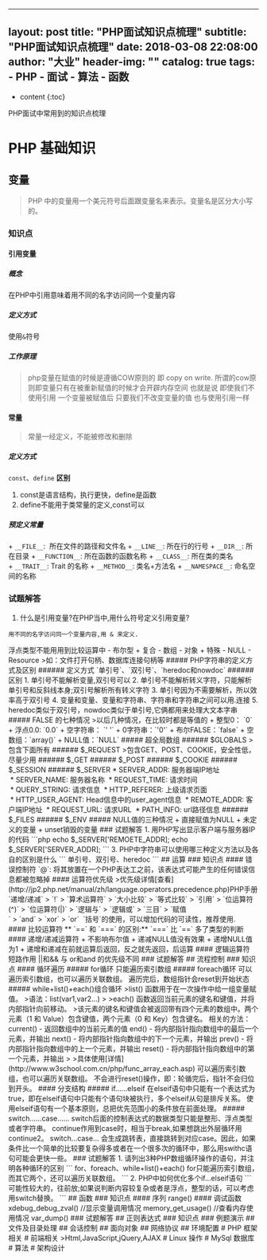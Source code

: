 
---
layout:     post
title:      "PHP面试知识点梳理"
subtitle:   "PHP面试知识点梳理"
date:       2018-03-08 22:08:00
author:     "大业"
header-img: ""
catalog: true
tags:
    - PHP
    - 面试
    - 算法
    - 函数
---

* content
{:toc}

PHP面试中常用到的知识点梳理






# PHP 基础知识
## 变量
>PHP 中的变量用一个美元符号后面跟变量名来表示。变量名是区分大小写的。

### 知识点
#### 引用变量
##### 概念
在PHP中引用意味着用不同的名字访问同一个变量内容
##### 定义方式
使用`&`符号
##### 工作原理
>php变量在赋值的时候是遵循COW原则的 即 copy on write.
所谓的cow原则即变量只有在被重新赋值的时候才会开辟内存空间 
也就是说 即使我们不使用引用 一个变量被赋值后 只要我们不改变变量的值 也与使用引用一样

#### 常量
>常量一经定义，不能被修改和删除

##### 定义方式
`const`、`define`
**区别**
1. const是语言结构，执行更快，define是函数
2. define不能用于类常量的定义,const可以

##### 预定义常量
+ `__FILE__`:  所在文件的路径和文件名
+ `__LINE__`: 所在行的行号
+ `__DIR__`: 所在目录
+ `__FUNCTION__`: 所在函数的函数名称
+ `__CLASS__`: 所在类的类名
+ `__TRAIT__`: Trait 的名称
+ `__METHOD__`: 类名+方法名
+ `__NAMESPACE__`: 命名空间的名称

### 试题解答
1. 什么是引用变量?在PHP当中,用什么符号定义引用变量?
```
用不同的名字访问同一个变量内容,用 & 来定义.
```

<?php

2. `__FILE__` 表示什么意思？
```
  表示所在文件的路径和文件名
```

   
  
## 数据类型
### 知识点
#### 三大数据类型
+ 标量
 - 字符型
 - 整型
 - 浮点型 
 >浮点类型不能用用到比较运算中
 - 布尔型 
+ 复合
 - 数组
 - 对象
+ 特殊
 - NULL
 - Resource
 >如：文件打开句柄、数据库连接句柄等

##### PHP字符串的定义方式及区别
###### 定义方式
`单引号`、`双引号`、`heredoc和nowdoc`
###### 区别
1. 单引号不能解析变量,双引号可以
2. 单引号不能解析转义字符，只能解析单引号和反斜线本身;双引号解析所有转义字符
3. 单引号因为不需要解析，所以效率高于双引号
4. 变量和变量、变量和字符串、字符串和字符串之间可以用.连接
5. heredoc类似于双引号，nowdoc类似于单引号,它俩都用来处理大文本字串

##### FALSE 的七种情况
>以后几种情况，在比较时都是等值的

 + 整型0： `0`
 + 浮点0.0: `0.0`
 + 空字符串： `' '`
 + 0字符串：`'0'`
 + 布尔FALSE：`false`
 + 空数组：`array()`
 + NULL值：`NULL`
 
##### 超全局数组
###### $GLOBALS
>包含下面所有 

###### $_REQUEST
>包含GET、POST、COOKIE，安全性低，尽量少用

###### $_GET
###### $_POST
###### $_COOKIE
###### $_SESSION
###### $_SERVER
 * SERVER_ADDR: 服务器端IP地址
 * SERVER_NAME: 服务器名称
 * REQUEST_TIME: 请求时间
 * QUERY_STRING: 请求信息
 * HTTP_REFERER: 上级请求页面
 * HTTP_USER_AGENT: Head信息中的user_agent信息
 * REMOTE_ADDR: 客户端IP地址
 * REQUEST_URL: 请求URL
 * PATH_INFO: url路径信息
 
###### $_FILES
###### $_ENV

##### NULL值的三种情况
+ 直接赋值为NULL
+ 未定义的变量
+ unset销毁的变量



### 试题解答
1. 用PHP写出显示客户端与服务器IP的代码
```php
echo $_SERVER['REMOETE_ADDR];
echo $_SERVER['SERVER_ADDR];
```

3. PHP中字符串可以使用哪三种定义方法以及各自的区别是什么
```
单引号、双引号、heredoc
```

## 运算 
### 知识点
#### 错误控制符
`@`: 将其放置在一个PHP表达工之前，该表达式可能产生的任何错误信息都被忽略掉

#### 运算符优先级
>优先级详情[查看](http://jp2.php.net/manual/zh/language.operators.precedence.php)PHP手册

`递增/递减` > `!` > `算术运算符` > `大小比较` > `等式比较` > `引用` > `位运算符(^)` > `位运算符(|)` > `逻辑与` > `逻辑或` > `三目` > `赋值` > `and` > `xor` > `or` 

`括号`的使用，可以增加代码的可读性，推荐使用.

#### 比较运算符
** `==` 和 `===` 的区别:**
`===` 比 `==` 多了类型的判断


#### 递增/递减运算符
+ 不影响布尔值
+ 递减NULL值没有效果
+ 递增NULL值为1
+ 递增和递减在前就运算后返回，反之就先返回，后运算

#### 逻辑运算符
短路作用
||和&& 与 or和and 的优先级不同

### 试题解答


## 流程控制
### 知识点
#### 循环遍历
##### for循环
只能遍历索引数组
##### foreach循环
可以遍历索引数组，也可以遍历关联数组。
遍历完后，数组指针会reset到开始状态
##### while+list()+each()组合循环
>list() 函数用于在一次操作中给一组变量赋值。
>语法：list(var1,var2...)
>
>each() 函数返回当前元素的键名和键值，并将内部指针向前移动。
>该元素的键名和键值会被返回带有四个元素的数组中。两个元素（1 和 Value）包含键值，两个元素（0 和 Key）包含键名。
相关的方法：
current() - 返回数组中的当前元素的值
end() - 将内部指针指向数组中的最后一个元素，并输出
next() - 将内部指针指向数组中的下一个元素，并输出
prev() - 将内部指针指向数组中的上一个元素，并输出
reset() - 将内部指针指向数组中的第一个元素，并输出
>
>具体使用[详情](http://www.w3school.com.cn/php/func_array_each.asp)



可以遍历索引数组，也可以遍历关联数组。
不会进行reset()操作，即：轮循完后，指针不会归位到开头。

#### 分支结构
##### if......elseif
在elseif语句中只能有一个表达式为true，即在elseif语句中只能有个语句块被执行，多个elseif从句是排斥关系。
使用elseif语句有一个基本原则，总把优先范围小的条件放在前面处理。
##### switch......case......
switch后面的控制表达式的数据类型只能是整形、浮点类型或者字符串。
continue作用到case时，相当于break,如果想跳出外层循环用continue2。
switch...case... 会生成跳转表，直接跳转到对应case。因此，如果条件比一个简单的比较要复杂得多或者在一个很多次的循环中，那么用swithc语句可能会更快一些。

### 试题解答
1. 请列出3种PHP数组循环操作的语句，并注明各种循环的区别

```
for、foreach、while+list()+each()

for只能遍历索引数组，而其它两个，还可以遍历关联数组。
```

2. PHP中如何优化多个if...elseif语句

```
可能性较大的，往前放;如果说判断内容较复杂或者是浮点，整型的话，可以考虑用switch替换。
```

## 函数
### 知识点

#### 序列
range()

#### 调试函数
xdebug_debug_zval() //显示变量调用情况
memory_get_usage() //查看内存使用情况
var_dump()

### 试题解答


## 正则表达式
### 知识点
### 例题演示

## 文件及目录处理
## 会话控制
## 面向对象
## 网络协议
## 环境配置

# PHP 框架相关
# 前端相关
>Html,JavaScript,jQuery,AJAX

# Linux 操作
# MySql 数据库
# 算法
# 架构设计
